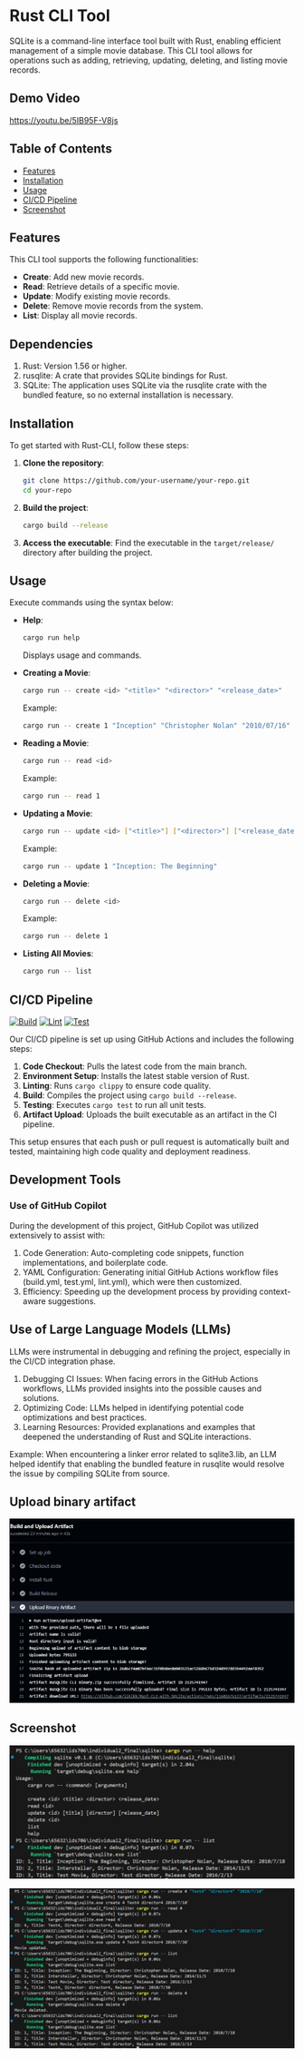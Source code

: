 # Rust CLI Tool

SQLite is a command-line interface tool built with Rust, enabling efficient management of a simple movie database. This CLI tool allows for operations such as adding, retrieving, updating, deleting, and listing movie records.
## Demo Video
https://youtu.be/5IB95F-V8js
## Table of Contents

- [Features](#features)
- [Installation](#installation)
- [Usage](#usage)
- [CI/CD Pipeline](#cicd-pipeline)
- [Screenshot](#sreenshot)

## Features

This CLI tool supports the following functionalities:
- **Create**: Add new movie records.
- **Read**: Retrieve details of a specific movie.
- **Update**: Modify existing movie records.
- **Delete**: Remove movie records from the system.
- **List**: Display all movie records.

## Dependencies
1. Rust: Version 1.56 or higher.
2. rusqlite: A crate that provides SQLite bindings for Rust.
3. SQLite: The application uses SQLite via the rusqlite crate with the bundled feature, so no external installation is necessary.

## Installation

To get started with Rust-CLI, follow these steps:

1. **Clone the repository**:
   ```bash
   git clone https://github.com/your-username/your-repo.git
   cd your-repo
   ```

2. **Build the project**:
   ```bash
   cargo build --release
   ```

3. **Access the executable**:
   Find the executable in the `target/release/` directory after building the project.

## Usage

Execute commands using the syntax below:

- **Help**:
  ```bash
  cargo run help
  ```
  Displays usage and commands.

- **Creating a Movie**:
  ```bash
  cargo run -- create <id> "<title>" "<director>" "<release_date>"
  ```
  Example:
  ```bash
  cargo run -- create 1 "Inception" "Christopher Nolan" "2010/07/16"
  ```

- **Reading a Movie**:
  ```bash
  cargo run -- read <id>
  ```
  Example:
  ```bash
  cargo run -- read 1
  ```

- **Updating a Movie**:
  ```bash
  cargo run -- update <id> ["<title>"] ["<director>"] ["<release_date>"]
  ```
  Example:
  ```bash
  cargo run -- update 1 "Inception: The Beginning"
  ```

- **Deleting a Movie**:
  ```bash
  cargo run -- delete <id>
  ```
  Example:
  ```bash
  cargo run -- delete 1
  ```

- **Listing All Movies**:
  ```bash
  cargo run -- list
  ```

## CI/CD Pipeline
[![Build](https://github.com/iikikk/Rust-CLI-with-SQLite/actions/workflows/build.yml/badge.svg)](https://github.com/iikikk/Rust-CLI-with-SQLite/actions/workflows/build.yml)
[![Lint](https://github.com/iikikk/Rust-CLI-with-SQLite/actions/workflows/lint.yml/badge.svg)](https://github.com/iikikk/Rust-CLI-with-SQLite/actions/workflows/lint.yml)
[![Test](https://github.com/iikikk/Rust-CLI-with-SQLite/actions/workflows/test.yml/badge.svg)](https://github.com/iikikk/Rust-CLI-with-SQLite/actions/workflows/test.yml)

Our CI/CD pipeline is set up using GitHub Actions and includes the following steps:

1. **Code Checkout**: Pulls the latest code from the main branch.
2. **Environment Setup**: Installs the latest stable version of Rust.
3. **Linting**: Runs `cargo clippy` to ensure code quality.
4. **Build**: Compiles the project using `cargo build --release`.
5. **Testing**: Executes `cargo test` to run all unit tests.
6. **Artifact Upload**: Uploads the built executable as an artifact in the CI pipeline.

This setup ensures that each push or pull request is automatically built and tested, maintaining high code quality and deployment readiness.

## Development Tools
### Use of GitHub Copilot
During the development of this project, GitHub Copilot was utilized extensively to assist with:
1. Code Generation: Auto-completing code snippets, function implementations, and boilerplate code.
2. YAML Configuration: Generating initial GitHub Actions workflow files (build.yml, test.yml, lint.yml), which were then customized.
3. Efficiency: Speeding up the development process by providing context-aware suggestions.


## Use of Large Language Models (LLMs)
LLMs were instrumental in debugging and refining the project, especially in the CI/CD integration phase.
1. Debugging CI Issues: When facing errors in the GitHub Actions workflows, LLMs provided insights into the possible causes and solutions.
2. Optimizing Code: LLMs helped in identifying potential code optimizations and best practices.
3. Learning Resources: Provided explanations and examples that deepened the understanding of Rust and SQLite interactions.

Example:
When encountering a linker error related to sqlite3.lib, an LLM helped identify that enabling the bundled feature in rusqlite would resolve the issue by compiling SQLite from source.
## Upload binary artifact
![binary.png](binary.png)

## Screenshot
![result1.png](result1.png)

![result2.png](result2.png)
